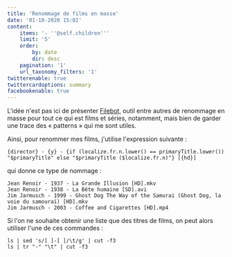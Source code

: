 ```yaml
---
title: 'Renommage de films en masse'
date: '01-10-2020 15:02'
content:
    items: '- ''@self.children'''
    limit: '5'
    order:
        by: date
        dir: desc
    pagination: '1'
    url_taxonomy_filters: '1'
twitterenable: true
twittercardoptions: summary
facebookenable: true
---
```


L'idée n'est pas ici de présenter [Filebot](https://www.filebot.net/), outil entre autres de renommage en masse pour tout ce qui est films et séries, notamment, mais bien de garder une trace des « patterns » qui me sont utiles.

Ainsi, pour renommer mes films, j'utilise l'expression suivante&nbsp;:

```
{director} - {y} - {if (localize.fr.n.lower() == primaryTitle.lower()) "$primaryTitle" else "$primaryTitle ($localize.fr.n)"} [{hd}]
```

qui donne ce type de nommage&nbsp;:

```
Jean Renoir - 1937 - La Grande Illusion [HD].mkv
Jean Renoir - 1938 - La Bête humaine [SD].avi
Jim Jarmusch - 1999 - Ghost Dog The Way of the Samurai (Ghost Dog, la voie du samouraï) [HD].mkv
Jim Jarmusch - 2003 - Coffee and Cigarettes [HD].mp4
```

Si l'on ne souhaite obtenir une liste que des titres de films, on peut alors utiliser l'une de ces commandes&nbsp;:

```shell
ls | sed 's/[ ]-[ ]/\t/g' | cut -f3
ls | tr "-" "\t" | cut -f3
```